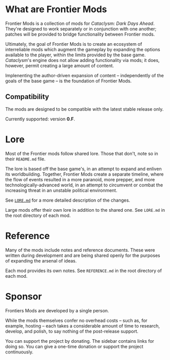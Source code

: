 # What are Frontier Mods

Frontier Mods is a collection of mods for *Cataclysm: Dark Days Ahead*. They're designed to work separately or in conjunction with one another; patches will be provided to bridge functionality between Frontier mods.

Ultimately, the goal of Frontier Mods is to create an ecosystem of interreliable mods which augment the gameplay by expanding the options available to the player, within the limits provided by the base game. *Cataclysm*'s engine does not allow adding functionality via mods; it does, however, permit creating a large amount of content.

Implenenting the author-driven expansion of content – independently of the goals of the base game – is the foundation of Frontier Mods.


## Compatibility

The mods are designed to be compatible with the latest stable release only.

Currently supported: version **0.F**.


# Lore

Most of the Frontier mods follow shared lore. Those that don't, note so in their `README.md` file.

The lore is based off the base game's, in an attempt to expand and enliven its worldbuilding. Together, Frontier Mods create a separate timeline, where the flow of events resulted in a more paranoid, more prepper, and more technologically-advanced world, in an attempt to circumvent or combat the increasing threat in an unstable political environment.

See [`LORE.md`](LORE.md) for a more detailed description of the changes.

Large mods offer their own lore in addition to the shared one. See `LORE.md` in the root directory of each mod.


# Reference

Many of the mods include notes and reference documents. These were written during development and are being shared openly for the purposes of expanding the arsenal of ideas.

Each mod provides its own notes. See `REFERENCE.md` in the root directory of each mod.


# Sponsor

Frontiers Mods are developed by a single person.

While the mods themselves confer no overhead costs – such as, for example, hosting – each takes a considerable amount of time to research, develop, and polish, to say nothing of the post-release support.

You can support the project by donating. The sidebar contains links for doing so. You can give a one-time donation or support the project continuously.